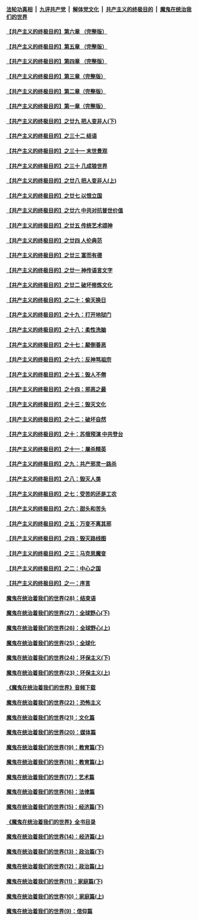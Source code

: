 

####  [法轮功真相](../../../../basic/blob/master/README.md?t=04220131) &nbsp;|&nbsp; [九评共产党](../../../../9ping.md/blob/master/README.md?t=04220131) &nbsp;|&nbsp; [解体党文化](../../../../jtdwh.md/blob/master/README.md?t=04220131)  &nbsp;|&nbsp; [共产主义的终极目的](../../../../gczydzjmd.md/blob/master/README.md?t=04220131) &nbsp;|&nbsp; [魔鬼在统治我们的世界](../../../../mgztzwmdsj.md/blob/master/README.md?t=04220131) 

#### [【共产主义的终极目的】第六章 （完整版）](../pages/nsc422/n11428913.md?t=04220131) 

#### [【共产主义的终极目的】第五章 （完整版）](../pages/nsc422/n11428912.md?t=04220131) 

#### [【共产主义的终极目的】第四章 （完整版）](../pages/nsc422/n11428907.md?t=04220131) 

#### [【共产主义的终极目的】第三章（完整版）](../pages/nsc422/n11428848.md?t=04220131) 

#### [【共产主义的终极目的】第二章（完整版）](../pages/nsc422/n11428831.md?t=04220131) 

#### [【共产主义的终极目的】第一章（完整版）](../pages/nsc422/n11417651.md?t=04220131) 

#### [【共产主义的终极目的】之廿九 把人变非人(下)](../pages/nsc422/n11344140.md?t=04220131) 

#### [【共产主义的终极目的】之三十二 结语](../pages/nsc422/n11360535.md?t=04220131) 

#### [【共产主义的终极目的】之三十一 末世景观](../pages/nsc422/n11351129.md?t=04220131) 

#### [【共产主义的终极目的】之三十 几成狼世界](../pages/nsc422/n11348280.md?t=04220131) 

#### [【共产主义的终极目的】之廿八 把人变非人(上)](../pages/nsc422/n11340492.md?t=04220131) 

#### [【共产主义的终极目的】之廿七 以恨立国](../pages/nsc422/n11336944.md?t=04220131) 

#### [【共产主义的终极目的】之廿六 中共对抗普世价值](../pages/nsc422/n11324785.md?t=04220131) 

#### [【共产主义的终极目的】之廿五 传统艺术颂神](../pages/nsc422/n11296396.md?t=04220131) 

#### [【共产主义的终极目的】之廿四 人伦典范](../pages/nsc422/n11296397.md?t=04220131) 

#### [【共产主义的终极目的】之廿三 富而有德](../pages/nsc422/n11283598.md?t=04220131) 

#### [【共产主义的终极目的】之廿一 神传语言文字](../pages/nsc422/n11263265.md?t=04220131) 

#### [【共产主义的终极目的】之廿二 破坏修炼文化](../pages/nsc422/n11245728.md?t=04220131) 

#### [【共产主义的终极目的】之二十：偷天换日](../pages/nsc422/n11238846.md?t=04220131) 

#### [【共产主义的终极目的】之十九：打开地狱门](../pages/nsc422/n11206376.md?t=04220131) 

#### [【共产主义的终极目的】之十八：柔性洗脑](../pages/nsc422/n11199994.md?t=04220131) 

#### [【共产主义的终极目的】之十七：颠倒善恶](../pages/nsc422/n11179782.md?t=04220131) 

#### [【共产主义的终极目的】之十六：反神骂祖宗](../pages/nsc422/n11166798.md?t=04220131) 

#### [【共产主义的终极目的】之十五：毁人不倦](../pages/nsc422/n11166792.md?t=04220131) 

#### [【共产主义的终极目的】之十四：邪恶之最](../pages/nsc422/n11150249.md?t=04220131) 

#### [【共产主义的终极目的】之十三：毁灭文化](../pages/nsc422/n11135227.md?t=04220131) 

#### [【共产主义的终极目的】之十二：破坏自然](../pages/nsc422/n11135214.md?t=04220131) 

#### [【共产主义的终极目的】之十：苏俄预演 中共登台](../pages/nsc422/n11118424.md?t=04220131) 

#### [【共产主义的终极目的】之十一：屠杀精英](../pages/nsc422/n11118442.md?t=04220131) 

#### [【共产主义的终极目的】之九：共产邪灵一路杀](../pages/nsc422/n11114139.md?t=04220131) 

#### [【共产主义的终极目的】之八：毁灭人类](../pages/nsc422/n11108503.md?t=04220131) 

#### [【共产主义的终极目的】之七：受苦的还是工农](../pages/nsc422/n11101809.md?t=04220131) 

#### [【共产主义的终极目的】之六：甜头和苦头](../pages/nsc422/n11096971.md?t=04220131) 

#### [【共产主义的终极目的】之五：万变不离其邪](../pages/nsc422/n11091285.md?t=04220131) 

#### [【共产主义的终极目的】之四：毁灭路线图](../pages/nsc422/n11086284.md?t=04220131) 

#### [【共产主义的终极目的】之三：马克思魔变](../pages/nsc422/n11061941.md?t=04220131) 

#### [【共产主义的终极目的】之二：中心之国](../pages/nsc422/n11047728.md?t=04220131) 

#### [【共产主义的终极目的】之一：序言](../pages/nsc422/n11086077.md?t=04220131) 

#### [魔鬼在统治着我们的世界(28)：结束语](../pages/nsc422/n10936246.md?t=04220131) 

#### [魔鬼在统治着我们的世界(27)：全球野心(下)](../pages/nsc422/n10928319.md?t=04220131) 

#### [魔鬼在统治着我们的世界(26)：全球野心(上)](../pages/nsc422/n10900318.md?t=04220131) 

#### [魔鬼在统治着我们的世界(25)：全球化](../pages/nsc422/n10788205.md?t=04220131) 

#### [魔鬼在统治着我们的世界(24)：环保主义(下)](../pages/nsc422/n10695307.md?t=04220131) 

#### [魔鬼在统治着我们的世界(23)：环保主义(上)](../pages/nsc422/n10688613.md?t=04220131) 

#### [《魔鬼在统治着我们的世界》音频下载](../pages/nsc422/n10635553.md?t=04220131) 

#### [魔鬼在统治着我们的世界(22)：恐怖主义](../pages/nsc422/n10614727.md?t=04220131) 

#### [魔鬼在统治着我们的世界(21)：文化篇](../pages/nsc422/n10597706.md?t=04220131) 

#### [魔鬼在统治着我们的世界(20)：媒体篇](../pages/nsc422/n10586579.md?t=04220131) 

#### [魔鬼在统治着我们的世界(19)：教育篇(下)](../pages/nsc422/n10564808.md?t=04220131) 

#### [魔鬼在统治着我们的世界(18)：教育篇(上)](../pages/nsc422/n10526970.md?t=04220131) 

#### [魔鬼在统治着我们的世界(17)：艺术篇](../pages/nsc422/n10499093.md?t=04220131) 

#### [魔鬼在统治着我们的世界(16)：法律篇](../pages/nsc422/n10485969.md?t=04220131) 

#### [魔鬼在统治着我们的世界(15)：经济篇(下)](../pages/nsc422/n10469975.md?t=04220131) 

#### [《魔鬼在统治着我们的世界》全书目录](../pages/nsc422/n10464261.md?t=04220131) 

#### [魔鬼在统治着我们的世界(14)：经济篇(上)](../pages/nsc422/n10457370.md?t=04220131) 

#### [魔鬼在统治着我们的世界(13)：政治篇(下)](../pages/nsc422/n10448270.md?t=04220131) 

#### [魔鬼在统治着我们的世界(12)：政治篇(上)](../pages/nsc422/n10444576.md?t=04220131) 

#### [魔鬼在统治着我们的世界(11)：家庭篇(下)](../pages/nsc422/n10440961.md?t=04220131) 

#### [魔鬼在统治着我们的世界(10)：家庭篇(上)](../pages/nsc422/n10435448.md?t=04220131) 

#### [魔鬼在统治着我们的世界(9)：信仰篇](../pages/nsc422/n10432159.md?t=04220131) 

